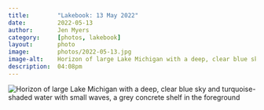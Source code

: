 ```yaml
---
title:        "Lakebook: 13 May 2022"
date:         2022-05-13
author:       Jen Myers
category:     [photos, lakebook]
layout:       photo
image:        photos/2022-05-13.jpg
image-alt:    Horizon of large Lake Michigan with a deep, clear blue sky and turquoise-shaded water with small waves, a grey concrete shelf in the foreground
description:  04:08pm
---
```


<div><img alt="Horizon of large Lake Michigan with a deep, clear blue sky and turquoise-shaded water with small waves, a grey concrete shelf in the foreground" src="{{ site.baseurl }}/images/photos/2022-05-13.jpg" /></div>
